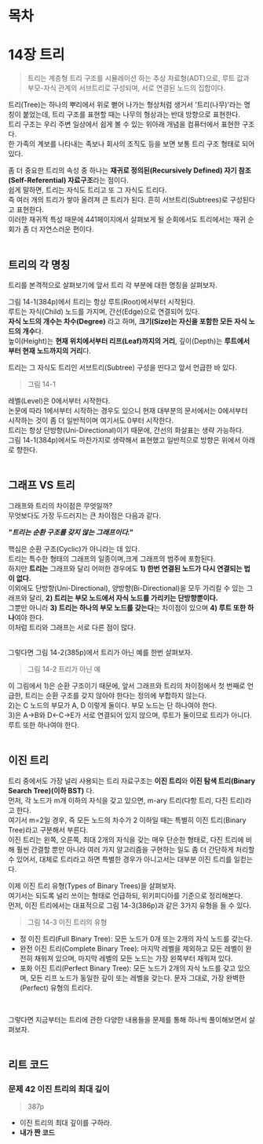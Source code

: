 # 목차

# 14장 트리
> 트리는 계층형 트리 구조를 시뮬레이션 하는 추상 자료형(ADT)으로, 루트 값과 부모-자식 관계의 서브트리로 구성되며, 서로 연결된 노드의 집합이다.

트리(Tree)는 하나의 뿌리에서 위로 뻗어 나가는 형상처럼 생거서 '트리(나무)'라는 명칭이 붙었는데, 트리 구조를 표현할 때는 나무의 형상과는 반대 방향으로 표현한다.<br>
트리 구조는 우리 주변 일상에서 쉽게 볼 수 있는 위아래 개념을 컴퓨터에서 표현한 구조다.<br>
한 가족의 계보를 나타내는 족보나 회사의 조직도 등을 보면 보통 트리 구조 형태로 되어 있다.

좀 더 중요한 트리의 속성 중 하나는 **재귀로 정의된(Recursively Defined) 자기 참조(Self-Referential) 자료구조**라는 점이다.<br>
쉽게 말하면, 트리는 자식도 트리고 또 그 자식도 트리다.<br>
즉 여러 개의 트리가 쌓아 올려져 큰 트리가 된다. 흔히 서브트리(Subtrees)로 구성된다고 표현한다.<br>
이러한 재귀적 특성 때문에 441페이지에서 살펴보게 될 순회에서도 트리에서는 재귀 순회가 좀 더 자연스러운 편이다.
<br><br>

## 트리의 각 명칭
트리를 본격적으로 살펴보기에 앞서 트리 각 부분에 대한 명칭을 살펴보자.

그림 14-1(384p)에서 트리는 항상 루트(Root)에서부터 시작된다.<br>
루트는 자식(Child) 노드를 가지며, 간선(Edge)으로 연결되어 있다.<br>
**자식 노드의 개수는 차수(Degree)** 라고 하며, **크기(Size)는 자신을 포함한 모든 자식 노드의 개수**다.<br>
높이(Height)는 **현재 위치에서부터 리프(Leaf)까지의 거리**, 깊이(Depth)는 **루트에서부터 현재 노드까지의 거리**다.

트리는 그 자식도 트리인 서브트리(Subtree) 구성을 띤다고 앞서 언급한 바 있다.

> 그림 14-1

레벨(Level)은 0에서부터 시작한다.<br>
논문에 따라 1에서부터 시작하는 경우도 있으니 현재 대부분의 문서에서는 0에서부터 시작하는 것이 좀 더 일반적이며 여기서도 0부터 시작한다.<br>
트리는 항상 단방향(Uni-Directional)이기 때문에, 간선의 화살표는 생략 가능하다.<br>
그림 14-1(384p)에서도 마찬가지로 생략해서 표현했고 일반적으로 방향은 위에서 아래로 향한다.
<br><br>

## 그래프 VS 트리
그래프와 트리의 차이점은 무엇일까?<br>
무엇보다도 가장 두드러지는 큰 차이점은 다음과 같다.

***"트리는 순환 구조를 갖지 않는 그래프이다."***

핵심은 순환 구조(Cyclic)가 아니라는 데 있다.<br>
트리는 특수한 형태의 그래프의 일종이며,크게 그래프의 범주에 포함된다.<br>
하지만 **트리는** 그래프와 달리 어떠한 경우에도 **1) 한번 연결된 노드가 다시 연결되는 법이 없다.**<br>
이외에도 단방향(Uni-Directional), 양방향(Bi-Directional)을 모두 가리킬 수 있는 그래프와 달리, **2) 트리는 부모 노드에서 자식 노드를 가리키는 단방향뿐이다.**<br>
그뿐만 아니라 **3) 트리는 하나의 부모 노드를 갖는다**는 차이점이 있으며 **4) 루트 또한 하나**여야 한다.<br>
이처럼 트리와 그래프는 서로 다른 점이 많다.
<br><br>

그렇다면 그림 14-2(385p)에서 트리가 아닌 예를 한번 살펴보자.

> 그림 14-2 트리가 아닌 예

이 그림에서 1)은 순환 구조이기 때문에, 앞서 그래프와 트리의 차이점에서 첫 번째로 언급한, 트리는 순환 구조를 갖지 않아야 한다는 정의에 부합하지 않는다.<br>
2)는 C 노드의 부모가 A, D 이렇게 둘이다. 부모 노드는 단 하나여야 한다.<br>
3)은 A->B와 D<-C->E가 서로 연결되어 있지 않으며, 루트가 둘이므로 트리가 아니다. 루트 또한 하나여야 한다.
<br><br>

## 이진 트리
트리 중에서도 가장 널리 사용되는 트리 자료구조는 **이진 트리**와 **이진 탐색 트리(Binary Search Tree)(이하 BST)** 다.<br>
먼저, 각 노드가 m개 이하의 자식을 갖고 있으면, m-ary 트리(다항 트리, 다진 트리)라고 한다.<br>
여기서 m=2일 경우, 즉 모든 노드의 차수가 2 이하일 때는 특별히 이진 트리(Binary Tree)라고 구분해서 부른다.<br>
이진 트리는 왼쪽, 오른쪽, 최대 2개의 자식을 갖는 매우 단순한 형태로, 다진 트리에 비해 훨씬 간결할 뿐만 아니라 여러 가지 알고리즘을 구현하는 일도 좀 더 간단하게 처리할 수 있어서, 대체로 트리라고 하면 특별한 경우가 아니고서는 대부분 이진 트리를 일컫는다.

이제 이진 트리 유형(Types of Binary Trees)을 살펴보자.<br>
여기서는 되도록 널리 쓰이는 형태로 언급하되, 위키피디아를 기준으로 정리해본다.<br>
먼저, 이진 트리에서는 대표적으로 그림 14-3(386p)과 같은 3가지 유형을 들 수 있다.

> 그림 14-3 이진 트리의 유형

* 정 이진 트리(Full Binary Tree): 모든 노드가 0개 또는 2개의 자식 노드를 갖는다.
* 완전 이진 트리(Complete Binary Tree): 마지막 레벨을 제외하고 모든 레벨이 완전히 채워져 있으며, 마지막 레벨의 모든 노드는 가장 왼쪽부터 채워져 있다.
* 포화 이진 트리(Perfect Binary Tree): 모든 노드가 2개의 자식 노드를 갖고 있으며, 모든 리프 노드가 동일한 깊이 또는 레벨을 갖는다. 문자 그대로, 가장 완벽한(Perfect) 유형의 트리다.
<br>

그렇다면 지금부터는 트리에 관한 다양한 내용들을 문제를 통해 하나씩 풀이해보면서 살펴보자.
<br><br>

## 리트 코드
### 문제 42 이진 트리의 최대 깊이
> 387p

* 이진 트리의 최대 깊이를 구하라.<br>
* **내가 짠 코드**<br>
```python

```































